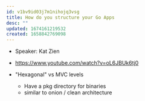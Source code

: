 ```yaml
---
id: v1bv9id03j7m1nihojq3vsg
title: How do you structure your Go Apps
desc: ""
updated: 1674161219532
created: 1658842769098
---
```


- Speaker: Kat Zien
- https://www.youtube.com/watch?v=oL6JBUk6tj0

- "Hexagonal" vs MVC levels
  - Have a pkg directory for binaries
  - similar to onion / clean architecture
